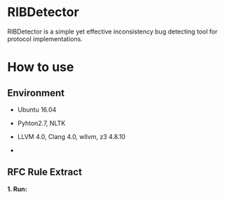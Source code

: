 # RIBDetector


RIBDetector is a simple yet effective inconsistency bug detecting tool for protocol implementations. 

# How to use

## Environment

* Ubuntu 16.04 

* Pyhton2.7, NLTK 

* LLVM 4.0, Clang 4.0, wllvm, z3 4.8.10
* 
## RFC Rule Extract

**1. Run:**
